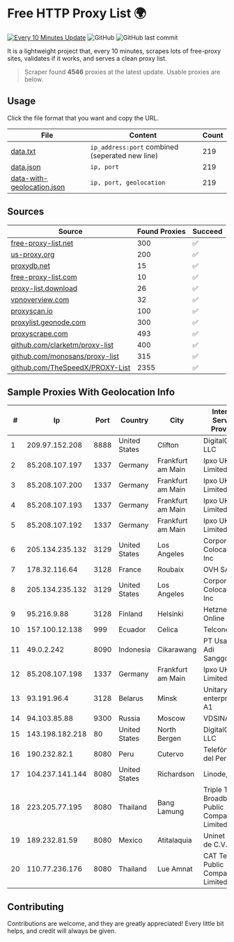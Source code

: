 
# Free HTTP Proxy List 🌍

[![Every 10 Minutes Update](https://github.com/mertguvencli/http-proxy-list/actions/workflows/main.yml/badge.svg?branch=main)](https://github.com/mertguvencli/http-proxy-list/actions/workflows/main.yml)
![GitHub](https://img.shields.io/github/license/mertguvencli/http-proxy-list)
![GitHub last commit](https://img.shields.io/github/last-commit/mertguvencli/http-proxy-list)

It is a lightweight project that, every 10 minutes, scrapes lots of free-proxy sites, validates if it works, and serves a clean proxy list.


> Scraper found **4546** proxies at the latest update. Usable proxies are below.

## Usage

Click the file format that you want and copy the URL.


|File|Content|Count|
|----|-------|-----|
|[data.txt](https://raw.githubusercontent.com/mertguvencli/http-proxy-list/main/proxy-list/data.txt)|`ip_address:port` combined (seperated new line)|219|
|[data.json](https://raw.githubusercontent.com/mertguvencli/http-proxy-list/main/proxy-list/data.json)|`ip, port`|219|
|[data-with-geolocation.json](https://raw.githubusercontent.com/mertguvencli/http-proxy-list/main/proxy-list/data-with-geolocation.json)|`ip, port, geolocation`|219|

## Sources

|Source|Found Proxies|Succeed|
|------|-------------|-------|
|[free-proxy-list.net](https://free-proxy-list.net)|300|✅|
|[us-proxy.org](https://www.us-proxy.org)|200|✅|
|[proxydb.net](http://proxydb.net)|15|✅|
|[free-proxy-list.com](https://free-proxy-list.com/?page=&port=&type%5B%5D=http&type%5B%5D=https&up_time=0&search=Search)|10|✅|
|[proxy-list.download](https://www.proxy-list.download/HTTP)|26|✅|
|[vpnoverview.com](https://vpnoverview.com/privacy/anonymous-browsing/free-proxy-servers)|32|✅|
|[proxyscan.io](https://www.proxyscan.io)|100|✅|
|[proxylist.geonode.com](https://proxylist.geonode.com/api/proxy-list?limit=300&page=1&sort_by=lastChecked&sort_type=desc&protocols=http,https)|300|✅|
|[proxyscrape.com](https://api.proxyscrape.com/v2/?request=displayproxies&protocol=http&timeout=10000&country=all&ssl=all&anonymity=all)|493|✅|
|[github.com/clarketm/proxy-list](https://raw.githubusercontent.com/clarketm/proxy-list/master/proxy-list-raw.txt)|400|✅|
|[github.com/monosans/proxy-list](https://raw.githubusercontent.com/monosans/proxy-list/main/proxies/http.txt)|315|✅|
|[github.com/TheSpeedX/PROXY-List](https://raw.githubusercontent.com/TheSpeedX/PROXY-List/master/http.txt)|2355|✅|


## Sample Proxies With Geolocation Info

|#|Ip|Port|Country|City|Internet Service Provider|
|-|--|----|-------|----|-------------------------|
|1|209.97.152.208|8888|United States|Clifton|DigitalOcean, LLC|
|2|85.208.107.197|1337|Germany|Frankfurt am Main|Ipxo UK Limited|
|3|85.208.107.200|1337|Germany|Frankfurt am Main|Ipxo UK Limited|
|4|85.208.107.193|1337|Germany|Frankfurt am Main|Ipxo UK Limited|
|5|85.208.107.192|1337|Germany|Frankfurt am Main|Ipxo UK Limited|
|6|205.134.235.132|3129|United States|Los Angeles|Corporate Colocation Inc|
|7|178.32.116.64|3128|France|Roubaix|OVH SAS|
|8|205.134.235.132|3129|United States|Los Angeles|Corporate Colocation Inc|
|9|95.216.9.88|3128|Finland|Helsinki|Hetzner Online GmbH|
|10|157.100.12.138|999|Ecuador|Celica|Telconet S.A|
|11|49.0.2.242|8090|Indonesia|Cikarawang|PT Usaha Adi Sanggoro|
|12|85.208.107.198|1337|Germany|Frankfurt am Main|Ipxo UK Limited|
|13|93.191.96.4|3128|Belarus|Minsk|Unitary enterprise A1|
|14|94.103.85.88|9300|Russia|Moscow|VDSINA|
|15|143.198.182.218|80|United States|North Bergen|DigitalOcean, LLC|
|16|190.232.82.1|8080|Peru|Cutervo|Telefónica del Perú|
|17|104.237.141.144|8080|United States|Richardson|Linode, LLC|
|18|223.205.77.195|8080|Thailand|Bang Lamung|Triple T Broadband Public Company Limited|
|19|189.232.81.59|8080|Mexico|Atitalaquia|Uninet S.A. de C.V.|
|20|110.77.236.176|8080|Thailand|Lue Amnat|CAT Telecom Public Company Limited|



## Contributing

Contributions are welcome, and they are greatly appreciated! Every
little bit helps, and credit will always be given.

